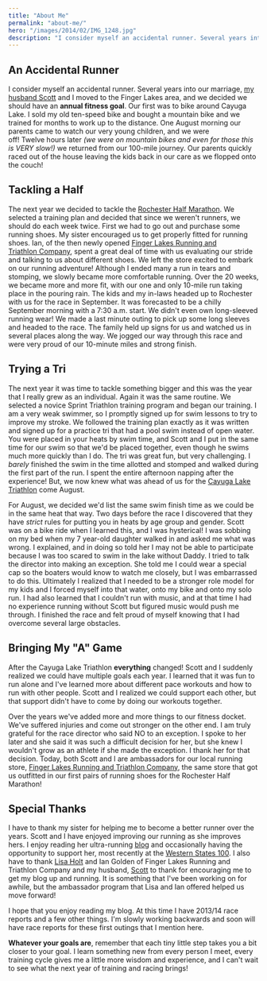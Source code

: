 ```yaml
---
title: "About Me"
permalink: "about-me/"
hero: "/images/2014/02/IMG_1248.jpg"
description: "I consider myself an accidental runner. Several years into our marriage, my husband Scott and I moved to the Finger Lakes area, and we decided we should have an annual fitness goal."
---
```


## An Accidental Runner

I consider myself an accidental runner. Several years into our marriage, [my husband Scott](https://scottpdawson.com/ "Scott's blog") and I moved to the Finger Lakes area, and we decided we should have an **annual fitness goal**. Our first was to bike around Cayuga Lake. I sold my old ten-speed bike and bought a mountain bike and we trained for months to work up to the distance. One August morning our parents came to watch our very young children, and we were off! Twelve hours later _(we were on mountain bikes and even for those this is VERY slow!)_ we returned from our 100-mile journey. Our parents quickly raced out of the house leaving the kids back in our care as we flopped onto the couch!

## Tackling a Half

The next year we decided to tackle the [Rochester Half Marathon](http://www.rochestermarathon.com/ "Rochester Half Marathon"). We selected a training plan and decided that since we weren't runners, we should do each week twice. First we had to go out and purchase some running shoes. My sister encouraged us to get properly fitted for running shoes. Ian, of the then newly opened [Finger Lakes Running and Triathlon Company](http://fingerlakesrunningco.com/ "Finger Lakes Running & Triathlon Company"), spent a great deal of time with us evaluating our stride and talking to us about different shoes. We left the store excited to embark on our running adventure! Although I ended many a run in tears and stomping, we slowly became more comfortable running. Over the 20 weeks, we became more and more fit, with our one and only 10-mile run taking place in the pouring rain. The kids and my in-laws headed up to Rochester with us for the race in September. It was forecasted to be a chilly September morning with a 7:30 a.m. start. We didn't even own long-sleeved running wear! We made a last minute outing to pick up some long sleeves and headed to the race. The family held up signs for us and watched us in several places along the way. We jogged our way through this race and were very proud of our 10-minute miles and strong finish.

## Trying a Tri

The next year it was time to tackle something bigger and this was the year that I really grew as an individual. Again it was the same routine. We selected a novice Sprint Triathlon training program and began our training. I am a very weak swimmer, so I promptly signed up for swim lessons to try to improve my stroke. We followed the training plan exactly as it was written and signed up for a practice tri that had a pool swim instead of open water. You were placed in your heats by swim time, and Scott and I put in the same time for our swim so that we'd be placed together, even though he swims much more quickly than I do. The tri was great fun, but very challenging. I _barely_ finished the swim in the time allotted and stomped and walked during the first part of the run. I spent the entire afternoon napping after the experience! But, we now knew what was ahead of us for the [Cayuga Lake Triathlon](http://www.ithacatriathlonclub.org/cltrace/ "Cayuga Lake Triathlon") come August.

For August, we decided we'd list the same swim finish time as we could be in the same heat that way. Two days before the race I discovered that they have _strict_ rules for putting you in heats by age group and gender. Scott was on a bike ride when I learned this, and I was hysterical! I was sobbing on my bed when my 7 year-old daughter walked in and asked me what was wrong. I explained, and in doing so told her I may not be able to participate because I was too scared to swim in the lake without Daddy. I tried to talk the director into making an exception. She told me I could wear a special cap so the boaters would know to watch me closely, but I was embarrassed to do this. Ultimately I realized that I needed to be a stronger role model for my kids and I forced myself into that water, onto my bike and onto my solo run. I had also learned that I couldn't run with music, and at that time I had no experience running without Scott but figured music would push me through. I finished the race and felt proud of myself knowing that I had overcome several large obstacles.

## Bringing My "A" Game

After the Cayuga Lake Triathlon **everything** changed! Scott and I suddenly realized we could have multiple goals each year. I learned that it was fun to run alone and I've learned more about different pace workouts and how to run with other people. Scott and I realized we could support each other, but that support didn't have to come by doing our workouts together.

Over the years we've added more and more things to our fitness docket. We've suffered injuries and come out stronger on the other end. I am truly grateful for the race director who said NO to an exception. I spoke to her later and she said it was such a difficult decision for her, but she knew I wouldn't grow as an athlete if she made the exception. I thank her for that decision. Today, both Scott and I are ambassadors for our local running store, [Finger Lakes Running and Triathlon Company](http://fingerlakesrunningco.com/ "Finger Lakes Running and Triathlon Company"), the same store that got us outfitted in our first pairs of running shoes for the Rochester Half Marathon!

## Special Thanks

I have to thank my sister for helping me to become a better runner over the years. Scott and I have enjoyed improving our running as she improves hers. I enjoy reading her ultra-running [blog](http://runningforpancakes.blogspot.com/ "Sarah Bradham's Running Blog") and occasionally having the opportunity to support her, most recently at the [Western States 100](http://runningforpancakes.blogspot.com/search?updated-min=2013-01-01T00:00:00-08:00&updated-max=2014-01-01T00:00:00-08:00&max-results=3 "Western States 100"). I also have to thank [Lisa Holt](http://lisamholt.wordpress.com/about/ "Lisa Holt - Triathlete") and Ian Golden of Finger Lakes Running and Triathlon Company and my husband, [Scott](https://scottpdawson.com/ "Scott P Dawson") to thank for encouraging me to get my blog up and running. It is something that I've been working on for awhile, but the ambassador program that Lisa and Ian offered helped us move forward!

I hope that you enjoy reading my blog. At this time I have 2013/14 race reports and a few other things. I'm slowly working backwards and soon will have race reports for these first outings that I mention here.

**Whatever your goals are**, remember that each tiny little step takes you a bit closer to your goal. I learn something new from every person I meet, every training cycle gives me a little more wisdom and experience, and I can't wait to see what the next year of training and racing brings!
